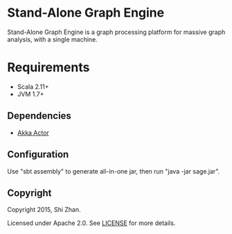 Stand-Alone Graph Engine
========================

Stand-Alone Graph Engine is a graph processing platform for massive graph analysis, with a single machine.

Requirements
============

* Scala 2.11+
* JVM 1.7+

Dependencies
------------

* [Akka Actor](http://www.akka.io/)

Configuration
-------------

Use "sbt assembly" to generate all-in-one jar, then run "java -jar sage.jar".

Copyright
---------

Copyright 2015, Shi Zhan.

Licensed under Apache 2.0. See [LICENSE](LICENSE) for more details.

